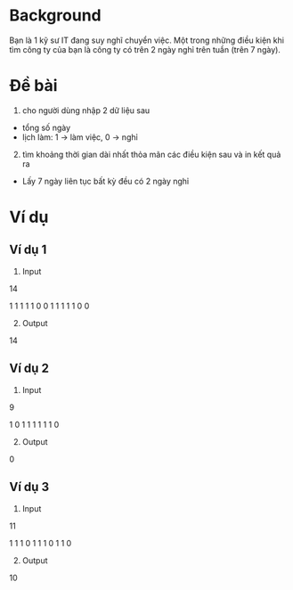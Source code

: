 # Background
Bạn là 1 kỹ sư IT đang suy nghĩ chuyển việc.
Một trong những điều kiện khi tìm công ty của bạn là công ty 
có trên 2 ngày nghỉ trên tuần (trên 7 ngày). 

# Đề bài
1. cho người dùng nhập 2 dữ liệu sau
- tổng số ngày
- lịch làm: 1 -> làm việc, 0 -> nghỉ

2. tìm khoảng thời gian dài nhất thỏa mãn các điều kiện sau và in kết quả ra 
- Lấy 7 ngày liên tục bất kỳ đều có 2 ngày nghỉ

# Ví dụ
## Ví dụ 1
1. Input

14
   
1 1 1 1 1 0 0 1 1 1 1 1 0 0

2. Output

14

## Ví dụ 2

1. Input

9
   
1 0 1 1 1 1 1 1 0

2. Output

0

## Ví dụ 3

1. Input

11
   
1 1 1 0 1 1 1 0 1 1 0

2. Output

10






   

   
   



